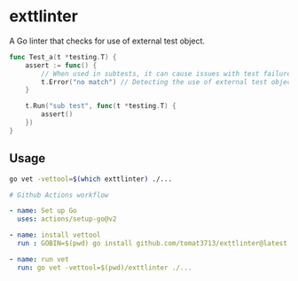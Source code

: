 # exttlinter

A Go linter that checks for use of external test object.

```go
func Test_a(t *testing.T) {
	assert := func() {
        // When used in subtests, it can cause issues with test failure reporting locations being different than expected.
		t.Error("no match") // Detecting the use of external test objects
	}

	t.Run("sub test", func(t *testing.T) {
		assert()
	})
}
```

## Usage

```sh
go vet -vettool=$(which exttlinter) ./...
```

```yml
# Github Actions workflow

- name: Set up Go
  uses: actions/setup-go@v2

- name: install vettool
  run : GOBIN=$(pwd) go install github.com/tomat3713/exttlinter@latest

- name: run vet
  run: go vet -vettool=$(pwd)/exttlinter ./...
```
